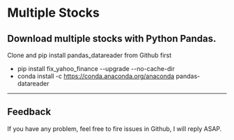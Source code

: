 # Multiple Stocks
 Download multiple stocks with Python Pandas.
---
Clone and pip install pandas_datareader from Github first

+ pip install fix_yahoo_finance --upgrade --no-cache-dir
+ conda install -c https://conda.anaconda.org/anaconda pandas-datareader

---
## Feedback
If you have any problem, feel free to fire issues in Github, I will reply ASAP.

